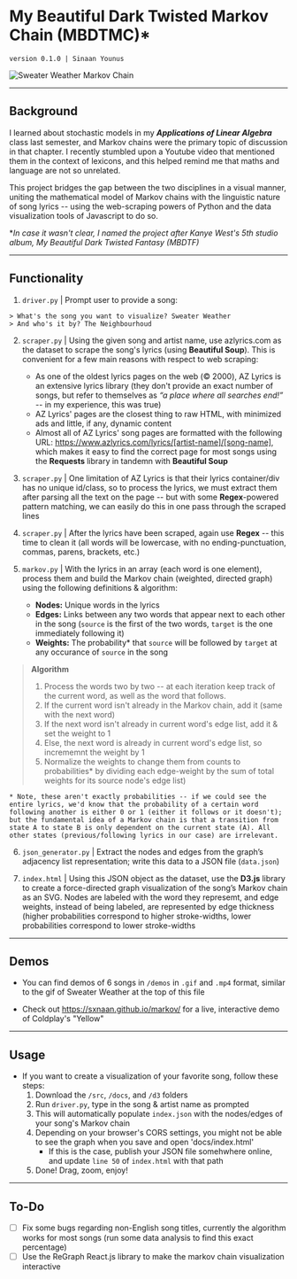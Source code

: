 # My Beautiful Dark Twisted Markov Chain (MBDTMC)*
`version 0.1.0 | Sinaan Younus`

![Sweater Weather Markov Chain](https://github.com/sxnaan/markov/blob/main/demos/gif/sweaterweather-theneighbourhood.gif?raw=true)

---
## Background

I learned about stochastic models in my ***Applications of Linear Algebra*** class last semester, and Markov chains were the primary topic of discussion in that chapter. I recently stumbled upon a Youtube video that mentioned them in the context of lexicons, and this helped remind me that maths and language are not so unrelated. 

This project bridges the gap between the two disciplines in a visual manner, uniting the mathematical model of Markov chains with the linguistic nature of song lyrics -- using the web-scraping powers of Python and the data visualization tools of Javascript to do so. 

**In case it wasn't clear, I named the project after Kanye West's 5th studio album, My Beautiful Dark Twisted Fantasy (MBDTF)*

---
## Functionality

1. `driver.py` | Prompt user to provide a song: 
```
> What's the song you want to visualize? Sweater Weather
> And who's it by? The Neighbourhoud
```

2. `scraper.py` | Using the given song and artist name, use azlyrics.com as the dataset to scrape the song's lyrics (using **Beautiful Soup**). This is convenient for a few main reasons with respect to web scraping:
    - As one of the oldest lyrics pages on the web (© 2000), AZ Lyrics is an extensive lyrics library (they don't provide an exact number of songs, but refer to themselves as *“a place where all searches end!”* -- in my experience, this was true)
    - AZ Lyrics' pages are the closest thing to raw HTML, with minimized ads and little, if any, dynamic content 
    - Almost all of AZ Lyrics' song pages are formatted with the following URL: https://www.azlyrics.com/lyrics/[artist-name]/[song-name], which makes it easy to find the correct page for most songs using the **Requests** library in tandemn with **Beautiful Soup** 

3. `scraper.py` | One limitation of AZ Lyrics is that their lyrics container/div has no unique id/class, so to process the lyrics, we must extract them after parsing all the text on the page -- but with some **Regex**-powered pattern matching, we can easily do this in one pass through the scraped lines

4. `scraper.py` | After the lyrics have been scraped, again use **Regex** -- this time to clean it (all words will be lowercase, with no ending-punctuation, commas, parens, brackets, etc.)

5. `markov.py` | With the lyrics in an array (each word is one element), process them and build the Markov chain (weighted, directed graph) using the following definitions & algorithm:
    - **Nodes:** Unique words in the lyrics
    - **Edges:**  Links between any two words that appear next to each other in the song (`source` is the first of the two words, `target` is the one immediately following it)
    - **Weights:** The probability* that `source` will be followed by `target` at any occurance of `source` in the song
> **Algorithm**
> 1. Process the words two by two -- at each iteration keep track of the current word, as well as the word that follows. 
> 2. If the current word isn't already in the Markov chain, add it (same with the next word)
> 3. If the next word isn't already in current word's edge list, add it & set the weight to 1
> 4. Else, the next word is already in current word's edge list, so incrememnt the weight by 1
> 5. Normalize the weights to change them from counts to probabilities* by dividing each edge-weight by the sum of total weights for its source node's edge list)

    * Note, these aren't exactly probabilities -- if we could see the entire lyrics, we'd know that the probability of a certain word following another is either 0 or 1 (either it follows or it doesn't); but the fundamental idea of a Markov chain is that a transition from state A to state B is only dependent on the current state (A). All other states (previous/following lyrics in our case) are irrelevant.

6. `json_generator.py` | Extract the nodes and edges from the graph’s adjacency list representation; write this data to a JSON file (`data.json`) 

7. `index.html` | Using this JSON object as the dataset, use the **D3.js** library to create a force-directed graph visualization of the song’s Markov chain as an SVG. Nodes are labeled with the word they represemt, and edge weights, instead of being labeled, are represented by edge thickness (higher probabilities correspond to higher stroke-widths, lower probabilities correspond to lower stroke-widths 

---
## Demos 
- You can find demos of 6 songs in `/demos` in `.gif` and `.mp4` format, similar to the gif of Sweater Weather at the top of this file

- Check out https://sxnaan.github.io/markov/ for a live, interactive demo of Coldplay's "Yellow"

---
## Usage
- If you want to create a visualization of your favorite song, follow these steps:
    1. Download the `/src`, `/docs`, and `/d3` folders
    2. Run `driver.py`, type in the song & artist name as prompted
    3. This will automatically populate `index.json` with the nodes/edges of your song's Markov chain
    4. Depending on your browser's CORS settings, you might not be able to see the graph when you save and open 'docs/index.html'
        - If this is the case, publish your JSON file somehwhere online, and update `line 50` of `index.html` with that path 
    5. Done! Drag, zoom, enjoy!

---
## To-Do
- [ ] Fix some bugs regarding non-English song titles, currently the algorithm works for most songs (run some data analysis to find this exact percentage)  
- [ ] Use the ReGraph React.js library to make the markov chain visualization interactive
